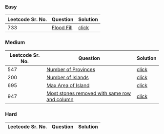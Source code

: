 ### Easy 
Leetcode Sr. No. | Question | Solution
-------------|------------- | -------------
733 | [Flood Fill](https://leetcode.com/problems/flood-fill/) | [click](./Solutions/FloodFill.java)

### Medium
Leetcode Sr. No. | Question | Solution
-------------|------------- | -------------
547 | [Number of Provinces](https://leetcode.com/problems/number-of-provinces/) | [click](./Solutions/NumberOfProvinces.java)
200 | [Number of Islands](https://leetcode.com/problems/number-of-islands/) | [click](./Solutions/NumberOfIslands.java)
695 | [Max Area of Island](https://leetcode.com/problems/max-area-of-island/) | [click](./Solutions/MaxAreaOfIsland.java)
947 | [Most stones removed with same row and column](https://leetcode.com/problems/most-stones-removed-with-same-row-or-column/) | [click](./Solutions/MostStonesRemovedWithSameRowAndColumn.java)

### Hard
Leetcode Sr. No. | Question | Solution
-------------|------------- | -------------